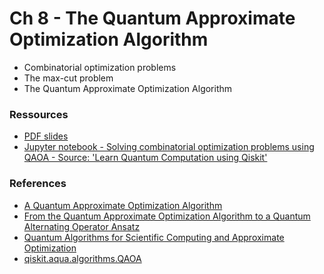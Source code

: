 # Ch 8 - The Quantum Approximate Optimization Algorithm
- Combinatorial optimization problems
- The max-cut problem
- The Quantum Approximate Optimization Algorithm

### Ressources

- [PDF slides]()
- [Jupyter notebook - Solving combinatorial optimization problems using QAOA - Source: 'Learn Quantum Computation using Qiskit']()

### References
- [A Quantum Approximate Optimization Algorithm](https://arxiv.org/abs/1411.4028)
- [From the Quantum Approximate Optimization Algorithm to a Quantum Alternating Operator Ansatz](https://arxiv.org/abs/1709.03489)
- [Quantum Algorithms for Scientific Computing and Approximate Optimization](https://arxiv.org/abs/1805.03265)
- [qiskit.aqua.algorithms.QAOA](https://qiskit.org/documentation/apidoc/aqua/algorithms/algorithms.html#qiskit.aqua.algorithms.QAOA)
